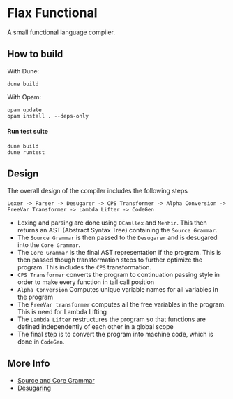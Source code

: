 # Flax Functional
A small functional language compiler.

## How to build
With Dune: 
```shell
dune build
```

With Opam:
```shell
opam update
opam install . --deps-only
```

#### Run test suite
```shell
dune build
dune runtest
```


## Design
The overall design of the compiler includes the following steps
```
Lexer -> Parser -> Desugarer -> CPS Transformer -> Alpha Conversion -> FreeVar Transformer -> Lambda Lifter -> CodeGen
```
- Lexing and parsing are done using `OCamllex` and `Menhir`. This then returns an AST (Abstract Syntax Tree) containing the `Source Grammar`.
- The `Source Grammar` is then passed to the `Desugarer` and is desugared into the `Core Grammar`. 
- The `Core Grammar` is the final AST representation if the program. This is then passed though transformation steps to further optimize the program. This includes the `CPS` transformation.
- `CPS Transformer` converts the program to continuation passing style in order to make every function in tail call position
- `Alpha Conversion` Computes unique variable names for all variables in the program
- The `FreeVar transformer` computes all the free variables in the program. This is need for Lambda Lifting
- The `Lambda Lifter` restructures the program so that functions are defined independently of each other in a global scope
- The final step is to convert the program into machine code, which is done in `CodeGen`.


## More Info
- [Source and Core Grammar](./doc/grammar.md)
- [Desugaring](./doc/desugar.md)